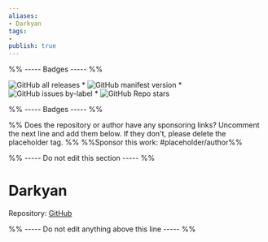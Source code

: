 ```yaml
---
aliases:
- Darkyan
tags: 
- 
publish: true
---
```


%% ----- Badges ----- %%

![GitHub all releases](https://img.shields.io/github/downloads/johackim/obsidian-darkyan/total?color=573E7A&logo=github&style=for-the-badge) * ![GitHub manifest version](https://img.shields.io/github/manifest-json/v/johackim/obsidian-darkyan?color=573E7A&logo=github&style=for-the-badge) * ![GitHub issues by-label](https://img.shields.io/github/issues/johackim/obsidian-darkyan/help%20wanted?color=573E7A&logo=github&style=for-the-badge) * ![GitHub Repo stars](https://img.shields.io/github/stars/johackim/obsidian-darkyan?color=573E7A&logo=github&style=for-the-badge)

%% ----- Badges ----- %%

%% Does the repository or author have any sponsoring links? Uncomment the next line and add them below. If they don't, please delete the placeholder tag. %%
%%Sponsor this work: #placeholder/author%%

%% ----- Do not edit this section ----- %%

# Darkyan

Repository: [GitHub](https://github.com/johackim/obsidian-darkyan)



%% ----- Do not edit anything above this line ----- %% 
